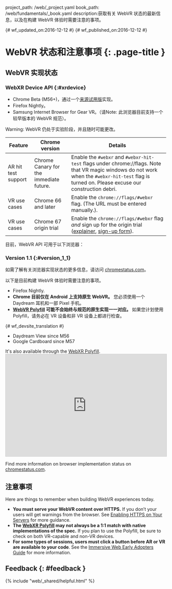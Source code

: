 project_path: /web/_project.yaml book_path: /web/fundamentals/_book.yaml description:获取有关 WebVR 状态的最新信息，以及在构建 WebVR 体验时需要注意的事项。

{# wf_updated_on:2016-12-12 #} {# wf_published_on:2016-12-12 #}

# WebVR 状态和注意事项 {: .page-title }

## WebVR 实现状态

### WebXR Device API {:#xrdevice}

* Chrome Beta (M56+)，通过一个[来源试用版](https://github.com/jpchase/OriginTrials/blob/gh-pages/developer-guide.md)实现。
* Firefox Nightly。
* Samsung Internet Browser for Gear VR。（请Note: 此浏览器目前支持一个较早版本的 WebVR 规范）。

Warning: WebVR 仍处于实验阶段，并且随时可能更改。

| Feature             | Chrome version                          | Details                                                                                                                                                                                                                   |
| ------------------- | --------------------------------------- | ------------------------------------------------------------------------------------------------------------------------------------------------------------------------------------------------------------------------- |
| AR hit test support | Chrome Canary for the immediate future. | Enable the `#webxr` and `#webxr-hit-test` flags under chrome://flags. Note that VR magic windows do not work when the `#webxr-hit-test` flag is turned on. Please excuse our construction debri.                          |
| VR use cases        | Chrome 66 and later                     | Enable the `chrome://flags/#webxr` flag. (The URL must be entered manually.).                                                                                                                                             |
| VR use cases        | Chrome 67 origin trial                  | Enable the `chrome://flags/#webxr` flag *and* sign up for the origin trial ([explainer](https://github.com/GoogleChrome/OriginTrials/blob/gh-pages/developer-guide.md), [sign-up form](http://bit.ly/OriginTrialSignup)). |

目前，WebVR API 可用于以下浏览器：

### Version 1.1 {:#version_1_1}

如需了解有关浏览器实现状态的更多信息，请访问 [chromestatus.com](https://www.chromestatus.com/features/4532810371039232?embed)。

以下是目前构建 WebVR 体验时需要注意的事项。

* Firefox Nightly.
* **Chrome 目前仅在 Android 上支持原生 WebVR。** 您必须使用一个 Daydream 耳机和一部 Pixel 手机。
* **[WebVR Polyfill](https://github.com/googlevr/webvr-polyfill) 可能不会始终与规范的原生实现一一对应。** 如果您计划使用 Polyfill，请务必在 VR 设备和非 VR 设备上都进行检查。

{# wf_devsite_translation #}

* Daydream View since M56
* Google Cardboard since M57

It's also available through the [WebXR Polyfill](https://github.com/immersive-web/webxr-polyfill). <iframe width="100%" height="320"
  src="https://www.chromestatus.com/feature/4532810371039232?embed"
  style="border: 1px solid #CCC" allowfullscreen mark="crwd-mark">
</iframe> 

Find more information on browser implementation status on [chromestatus.com](https://www.chromestatus.com/features/4532810371039232).

## 注意事项

Here are things to remember when building WebVR experiences today.

* **You must serve your WebVR content over HTTPS.** If you don’t your users will get warnings from the browser. See [Enabling HTTPS on Your Servers](/web/fundamentals/security/encrypt-in-transit/enable-https) for more guidance.
* **The [WebXR Polyfill](https://github.com/immersive-web/webxr-polyfill) may not always be a 1:1 match with native implementations of the spec.** If you plan to use the Polyfill, be sure to check on both VR-capable and non-VR devices.
* **For some types of sessions, users must click a button before AR or VR are available to your code**. See the [Immersive Web Early Adopters Guide](https://immersive-web.github.io/webxr-reference/) for more information.

## Feedback {: #feedback }

{% include "web/_shared/helpful.html" %}